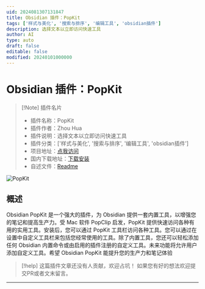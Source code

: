 ```yaml
---
uid: 2024081307131847
title: Obsidian 插件：PopKit
tags: ['样式与美化', '搜索与排序', '编辑工具', 'obsidian插件']
description: 选择文本以立即访问快速工具
author: AI
type: auto
draft: false
editable: false
modified: 20240101000000
---
```


# Obsidian 插件：PopKit

> [!Note] 插件名片
> - 插件名称：PopKit
> - 插件作者：Zhou Hua
> - 插件说明：选择文本以立即访问快速工具
> - 插件分类：['样式与美化', '搜索与排序', '编辑工具', 'obsidian插件']
> - 项目地址：[点我访问](https://github.com/zhouhua/obsidian-popkit)
> - 国内下载地址：[下载安装](https://pkmer.cn/products/plugin/pluginMarket/?popkit)
> - 自述文件：[Readme](https://ghproxy.net/https://raw.githubusercontent.com/zhouhua/obsidian-popkit/master/README.md)

![PopKit](https://cdn.pkmer.cn/covers/popkit.gif!pkmer)

## 概述

Obsidian PopKit 是一个强大的插件，为 Obsidian 提供一套内置工具，以增强您的笔记和提高生产力。受 Mac 软件 PopClip 启发，PopKit 提供快速访问各种有用的实用工具。安装后，您可以通过 PopKit 工具栏访问各种工具。您可以通过在设置中自定义工具栏来包括您经常使用的工具。除了内置工具，您还可以轻松添加任何 Obsidian 内置命令或由启用的插件注册的自定义工具。未来功能将允许用户添加自定义工具。希望 Obsidian PopKit 能提升您的生产力和笔记体验


> [!help] 
> 这篇插件文章还没有人贡献，欢迎占坑！
> 如果您有好的想法欢迎提交PR或者文末留言。
> 

---



